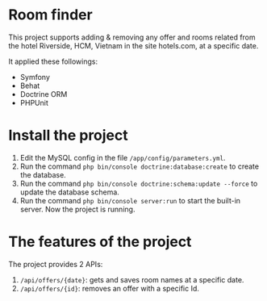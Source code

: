 Room finder
=======

This project supports adding & removing any offer and rooms related from the hotel Riverside, HCM, Vietnam in the site hotels.com, at a specific date.

It applied these followings:
- Symfony 
- Behat 
- Doctrine ORM 
- PHPUnit 


Install the project
=========
1. Edit the MySQL config in the file `/app/config/parameters.yml`.
2. Run the command `php bin/console doctrine:database:create` to create the database.
3. Run the command `php bin/console doctrine:schema:update --force` to update the database schema.
4. Run the command `php bin/console server:run` to start the built-in server. Now the project is running.

The features of the project
========

The project provides 2 APIs:

1. `/api/offers/{date}`: gets and saves room names at a specific date.
2. `/api/offers/{id}`: removes an offer with a specific Id.



